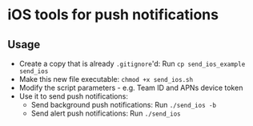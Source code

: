 # iOS tools for push notifications

## Usage
- Create a copy that is already `.gitignore`'d: Run `cp send_ios_example send_ios`
- Make this new file executable: `chmod +x send_ios.sh`
- Modify the script parameters - e.g. Team ID and APNs device token
- Use it to send push notifications:
  - Send background push notifications: Run `./send_ios -b`
  - Send alert push notifications: Run `./send_ios`
